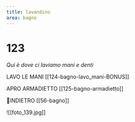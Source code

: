 ```yaml
---
title: lavandino
area: bagno
---
```

# 123
_Qui è dove ci laviamo mani e denti_

LAVO LE MANI [[124-bagno-lavo_mani-BONUS]]

APRO ARMADIETTO [[125-bagno-armadietto]]

👣INDIETRO [[56-bagno]]

![[foto_139.jpg]]
